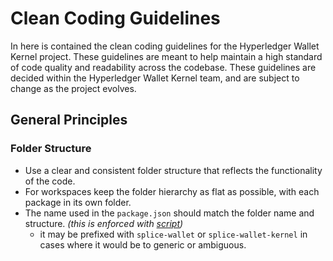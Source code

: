 # Clean Coding Guidelines

In here is contained the clean coding guidelines for the Hyperledger Wallet Kernel project.
These guidelines are meant to help maintain a high standard of code quality and readability across the codebase.
These guidelines are decided within the Hyperledger Wallet Kernel team, and are subject to change as the project evolves.

## General Principles

### Folder Structure

- Use a clear and consistent folder structure that reflects the functionality of the code.
- For workspaces keep the folder hierarchy as flat as possible, with each package in its own folder.
- The name used in the `package.json` should match the folder name and structure. _(this is enforced with [script](../scripts/check-package-json-name.sh))_
    - it may be prefixed with `splice-wallet` or `splice-wallet-kernel` in cases where it would be to generic or ambiguous.
